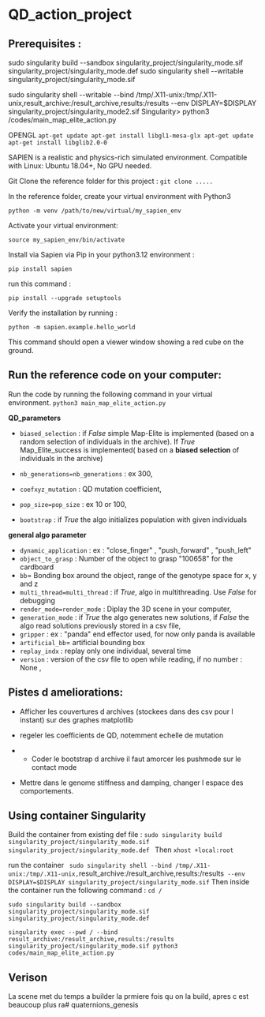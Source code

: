 # QD_action_project



## Prerequisites : 
sudo singularity build --sandbox singularity_project/singularity_mode.sif singularity_project/singularity_mode.def 
sudo singularity shell --writable singularity_project/singularity_mode.sif



sudo singularity shell --writable --bind /tmp/.X11-unix:/tmp/.X11-unix,result_archive:/result_archive,results:/results --env DISPLAY=$DISPLAY singularity_project/singularity_mode2.sif
Singularity> python3 /codes/main_map_elite_action.py 

OPENGL
`apt-get update
apt-get install libgl1-mesa-glx
apt-get update
apt-get install libglib2.0-0`

SAPIEN is a realistic and physics-rich simulated environment. Compatible with Linux: Ubuntu 18.04+, No GPU needed. 

Git Clone the reference folder for this project :
`git clone .....`

In the reference folder, create your virtual environment with Python3

`python -m venv /path/to/new/virtual/my_sapien_env`

Activate your virtual environment:

`source my_sapien_env/bin/activate`

Install via Sapien via Pip in your python3.12 environment :

`pip install sapien`

run this command :

`pip install --upgrade setuptools`

Verify the installation by running :

`python -m sapien.example.hello_world`

This command should open a viewer window showing a red cube on the ground.

## Run the reference code on your computer: 


Run the code by running the following command in your virtual environment. 
`python3 main_map_elite_action.py`

**QD_parameters**
- ```biased_selection``` : if _False_ simple Map-Elite is implemented (based on a random selection 
of individuals in the archive). If _True_ Map_Elite_success is implemented( based on a **biased selection**
of individuals in the archive)
- ```nb_generations=nb_generations``` : ex 300,
- ```coefxyz_mutation``` : QD mutation coefficient, 

- ```pop_size=pop_size``` : ex 10 or 100,
- ```bootstrap``` : if _True_ the algo initializes population with given individuals 

**general algo parameter**

- ```dynamic_application``` : ex : "close_finger" , "push_forward" , "push_left"
- ```object_to_grasp``` : Number of the object to grasp  "100658" for the cardboard
- ```bb```= Bonding box around the object, range of the genotype space for x, y and z
- ```multi_thread=multi_thread``` : if _True_, algo in multithreading. Use _False_ for debugging
- ```render_mode=render_mode``` : Diplay the 3D scene in your computer,
- ```generation_mode``` : if _True_ the algo generates new solutions, if _False_ the algo read solutions previously stored in a csv file,
- ```gripper``` : ex : "panda" end effector used, for now only panda is available
- ```artificial_bb```= artificial bounding box 
- ```replay_indx``` : replay only one individual, several time
- ```version``` : version of the csv file to open while reading, if no number : None ,


## Pistes d ameliorations: 

- Afficher les couvertures d archives (stockees dans des csv pour l instant) sur des graphes matplotlib
- regeler les coefficients de QD, notemment echelle de mutation
- - Coder le bootstrap d archive il faut amorcer les pushmode sur le contact mode

- Mettre dans le genome stiffness and damping, changer l espace des comportements. 
## Using container Singularity
Build the container from existing def file :
`sudo singularity build singularity_project/singularity_mode.sif singularity_project/singularity_mode.def `
Then 
`xhost +local:root`

run the container
` sudo singularity shell --bind /tmp/.X11-unix:/tmp/.X11-unix,`result_archive:/result_archive,results:/results` --env DISPLAY=$DISPLAY singularity_project/singularity_mode.sif`
Then inside the container run the following command : 
`cd /`

`sudo singularity build --sandbox singularity_project/singularity_mode.sif singularity_project/singularity_mode.def `

`singularity exec --pwd / --bind result_archive:/result_archive,results:/results singularity_project/singularity_mode.sif python3 codes/main_map_elite_action.py`

## Verison 

La scene met du temps a builder la prmiere fois qu on la build, apres c est beaucoup plus ra# quaternions_genesis
